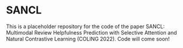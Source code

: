 # SANCL
This is a placeholder repository for the code of the paper SANCL: Multimodal Review Helpfulness Prediction with Selective Attention and Natural Contrastive Learning (COLING 2022). Code will come soon!

